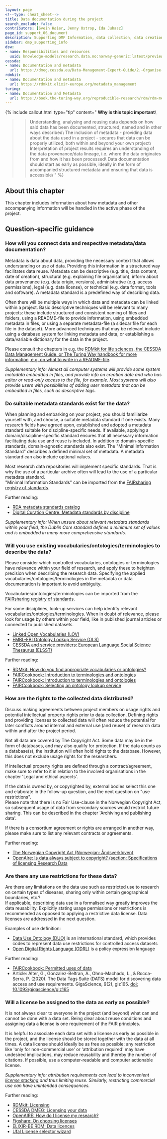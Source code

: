 ```yaml
---
layout: page
<!--type: cheat_sheet-->
title: Data documentation during the project
search_exclude: false
contributors: [Svein Høier, Jenny Ostrop, Ida Juhasz]
page_id: support_06_document
description: Supporting DMP Information, data collection, data creation, data generation, data production
sidebar: dmp_supporting_info
dsw:
- name: Responsibilities and resources
  uuid: knowledge-models/research.data.no:norway-generic:latest/preview?questionUuid=b1df3c74-0b1f-4574-81c4-4cc2d780c1af
cessda:
- name: Documentation and metadata
  url: https://dmeg.cessda.eu/Data-Management-Expert-Guide/2.-Organise-Document/Documentation-and-metadata
rdmkit:
- name: Documentation and metadata
  url: https://rdmkit.elixir-europe.org/metadata_management
turing:
- name: Documentation and Metadata
  url: https://book.the-turing-way.org/reproducible-research/rdm/rdm-metadata
---
```


{% include callout.html type="tip" content="
**Why is this topic important**\\
>> Understanding, analysing and reusing data depends on how said data has been documented, structured, named and in other ways described\\
>> The inclusion of metadata - providing data about the data used in a project - secures that data can be properly utilized, both within and beyond your own project\\
>> Interpretation of project results requires an understanding of the data provenance/data lineage, i.e. where the data originates from and how it has been processed\\
>> Data documentation should start as early as possible, ideally in the form of accompanied structured metadata and ensuring that data is accessible\\
" %}

## About this chapter

This chapter includes information about how metadata and other accompanying information will be handled in the active phase of the project. 

## Question-specific guidance

### How will you connect data and respective metadata/data documentation?
Metadata is data about data, providing the necessary context that allows  understanding or use of data. Providing this information in a structured way facilitates data reuse. Metadata can be descriptive (e.g. title, data content, date of creation), structural (e.g. explaining file organisation), inform about data provenance (e.g. data origin, versions), administrative (e.g. access permissions), legal (e.g. data license), or technical (e.g. data format, tools and software). A metadata standard is a predefined way of describing data.

Often there will be multiple ways in which data and metadata can be linked within a project. Basic descriptive techniques will be relevant to many projects: these include structured and consistent naming of files and folders, using a  README-file to provide information, using embedded metadata in files, or using a separate metadata-file (a sidecar file for each file in the dataset). More advanced techniques that may be relevant include using a database system for linking metadata and data, or establishing a data/variable dictionary for the data in the project.

Please consult the chapters in e.g. the [RDMkit for life sciences, the CESSDA Data Management Guide, or The Turing Way handbook for more information, e.g. on what to write in a README-file](/pages/support_06_document#further-resources).

_Supplementary info: Almost all computer systems will provide some system metadata embedded in files, and provide info on creation date and who has editor or read-only access to the file, for example. Most systems will also provide users with possibilities of adding user metadata that can be embedded in files, such as descriptive tags._


### Do suitable metadata standards exist for the data?
When planning and embarking on your project, you should familiarize yourself with, and choose, a suitable metadata standard if one exists. Many research fields have agreed upon, established and adopted a metadata standard suitable for discipline-specific needs. If available, applying a domain/discipline-specific standard ensures that all necessary information facilitating data use and reuse is included. In addition to domain-specific standards, domain-agnostic standards also exist. The "Minimal Information Standard" describes a defined minimal set of metadata. A metadata standard can also include optional values.

Most research data repositories will implement specific standards. That is why the use of a particular archive often will lead to the use of a particular metadata standard.\
"Minimal Information Standards" can be imported from the [FAIRsharing registry of standards](http://fairsharing.org/).

Further reading:
* [RDA metadata standards catalog](https://rdamsc.bath.ac.uk/)
* [Digital Curation Centre: Metadata standards by discipline](https://www.dcc.ac.uk/guidance/standards/metadata)

_Supplementary info: When unsure about relevant metadata standards within your field, the Dublin Core standard defines a minimum set of values and is embedded in many more comprehensive standards._


### Will you use existing vocabularies/ontologies/terminologies to describe the data?
Please consider which controlled vocabularies, ontologies or terminologies have relevance within your field of research, and apply these to heighten precision when describing the research data. Specifying the applied vocabularies/ontologies/terminologies in the metadata or data documentation is important to avoid ambiguity.

Vocabularies/ontologies/terminologies can be imported from the [FAIRsharing registry of standards](http://fairsharing.org/).

For some disciplines, look-up services can help identify relevant vocabularies/ontologies/terminologies. When in doubt of relevance, please look for usage by others within your field, like in published journal articles or connected to published datasets.
* [Linked Open Vocabularies (LOV)](https://lov.linkeddata.es/dataset/lov/)
* [EMBL-EBI Ontology Lookup Service (OLS)](https://www.ebi.ac.uk/ols4/index)
* [CESSDA and service providers: European Language Social Science Thesaurus (ELSST)](https://elsst.cessda.eu)

Further reading:
* [RDMkit: How do you find appropriate vocabularies or ontologies?](https://rdmkit.elixir-europe.org/metadata_management#how-do-you-find-appropriate-vocabularies-or-ontologies)
* [FAIRCookbook: Introduction to terminologies and ontologies](https://w3id.org/faircookbook/FCB019)
* [FAIRCookbook: Introduction to terminologies and ontologies](https://w3id.org/faircookbook/FCB004)
* [FAIRCookbook: Selecting an ontology lookup service](https://w3id.org/faircookbook/FCB004)


### How are the rights to the collected data distributed?
Discuss making agreements between project members on usage rights and potential intellectual property rights prior to data collection. Defining rights and providing licenses to collected data will often reduce the potential for later conflicts around internal and external use (and reuse) of research data within and after the project period.

Not all data are covered by The Copyright Act. Some data may be in the form of databases, and may also qualify for protection. If the data counts as a database(s), the institution will often hold rights to the database. However, this does not exclude usage rights for the researchers. 

If intellectual property rights are defined through a contract/agreement, make sure to refer to it in relation to the involved organisations in the chapter 'Legal and ethical aspects'.

If the data is owned by, or copyrighted by, external bodies select this one and elaborate in the follow-up question, and the next question on "use restrictions".\
Please note that there is no Fair Use-clause in the Norwegian Copyright Act, so subsequent usage of data from secondary sources would restrict future sharing. This can be described in the chapter 'Archiving and publishing data'.

If there is a consortium agreement or rights are arranged in another way, please make sure to list any relevant contracts or agreements.

Further reading:
* [The Norwegian Copyright Act (Norwegian: Åndsverkloven)](https://lovdata.no/dokument/LTI/lov/2018-06-15-40)
* [OpenAire: Is data always subject to copyright? (section: Specifications of licensing Research Data](https://www.openaire.eu/how-do-i-license-my-research-data)


### Are there any use restrictions for these data?
Are there any limitations on the data use such as restricted use to research on certain types of diseases, sharing only within certain geographical boundaries, etc.?\
If applicable, describing data use in a formalised way greatly improves the data reusability. Explicitly stating usage permissions or restrictions is recommended as opposed to applying a restrictive data license. Data licenses are addressed in the next question.

Examples of use definition:
* [Data Use Ontology (DUO)](https://github.com/EBISPOT/DUO#readme) is an international standard, which provides codes to represent data use restrictions for controlled access datasets
* [Open Digital Rights Language (ODRL)](https://www.w3.org/TR/odrl-vocab/) is a policy expression language

Further reading:
* [FAIRCookbook: Permitted uses of data](https://w3id.org/faircookbook/FCB035)
* Article: Alter, G., Gonzalez-Beltran, A., Ohno-Machado, L., & Rocca-Serra, P. (2020). The Data Tags Suite (DATS) model for discovering data access and use requirements. GigaScience, 9(2), giz165. [doi: 10.1093/gigascience/giz165](https://doi.org/10.1093/gigascience/giz165)


### Will a license be assigned to the data as early as possible? 
It is not always clear to everyone in the project (and beyond) what can and cannot be done with a data set. Being clear about reuse conditions and assigning data a license is one requirement of the FAIR principles.

It is helpful to associate each data set with a license as early as possible in the project, and the license should be stored together with the data at all times. A data license should ideally be as free as possible: any restriction like 'only for non-commercial use' or 'attribution required' may have undesired implications, may reduce reusability and thereby the number of citations. If possible, use a computer-readable and computer actionable license.

_Supplementary info: attribution requirements can lead to inconvenient [license stacking](https://mozillascience.github.io/open-data-primers/5.3-license-stacking.html "2024-10-12") and thus limiting reuse. Similarly, restricting commercial use can have unintended consequences._

Further reading:
* [RDMkit: Licensing](https://rdmkit.elixir-europe.org/licensing)
* [CESSDA DMEG: Licensing your data](https://dmeg.cessda.eu/Data-Management-Expert-Guide/6.-Archive-Publish/Publishing-with-CESSDA-archives/Licensing-your-data)
* [OpenAIRE: How do I license my research?](https://www.openaire.eu/how-do-i-license-my-research-data)
* [Figshare: On choosing licenses](https://help.figshare.com/article/what-is-the-most-appropriate-licence-for-my-research)
* [ELIXIR-BE RDM: Data licences](https://rdm.elixir-belgium.org/data_licences)
* [Ufal License selector wizard](https://ufal.github.io/public-license-selector/)